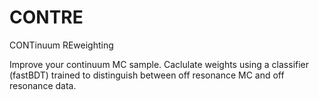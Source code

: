 # CONTRE
CONTinuum REweighting

Improve your continuum MC sample.
Caclulate weights using a classifier (fastBDT) trained to distinguish between off resonance MC and off resonance data.
